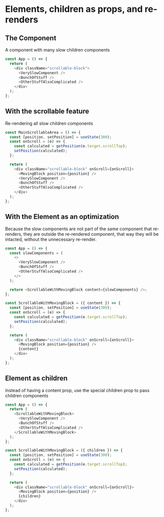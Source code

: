 # Elements, children as props, and re-renders

## The Component

A component with many slow children components

```js
const App = () => {
  return (
    <div className="scrollable-block">
      <VerySlowComponent />
      <BunchOfStuff />
      <OtherStuffAlsoComplicated />
    </div>
  );
};
```

## With the scrollable feature

Re-rendering all slow children components

```js
const MainScrollableArea = () => {
  const [position, setPosition] = useState(300);
  const onScroll = (e) => {
    const calculated = getPosition(e.target.scrollTop);
    setPosition(calculated);
  };

  return (
    <div className="scrollable-block" onScroll={onScroll}>
      <MovingBlock position={position} />
      <VerySlowComponent />
      <BunchOfStuff />
      <OtherStuffAlsoComplicated />
    </div>
  );
};
```

## With the Element as an optimization

Because the slow components are not part of the same component that re-renders, they are outside the re-rendered component, that way they will be intacted, without the unnecessary re-render.

```js
const App = () => {
  const slowComponents = (
    <>
      <VerySlowComponent />
      <BunchOfStuff />
      <OtherStuffAlsoComplicated />
    </>
  );

  return <ScrollableWithMovingBlock content={slowComponents} />;
};
```

```js
const ScrollableWithMovingBlock = ({ content }) => {
  const [position, setPosition] = useState(300);
  const onScroll = (e) => {
    const calculated = getPosition(e.target.scrollTop);
    setPosition(calculated);
  };

  return (
    <div className="scrollable-block" onScroll={onScroll}>
      <MovingBlock position={position} />
      {content}
    </div>
  );
};
```

## Element as children

Instead of having a content prop, use the special children prop to pass children components

```js
const App = () => {
  return (
    <ScrollableWithMovingBlock>
      <VerySlowComponent />
      <BunchOfStuff />
      <OtherStuffAlsoComplicated />
    </ScrollableWithMovingBlock>
  );
};
```

```js
const ScrollableWithMovingBlock = ({ children }) => {
  const [position, setPosition] = useState(300);
  const onScroll = (e) => {
    const calculated = getPosition(e.target.scrollTop);
    setPosition(calculated);
  };

  return (
    <div className="scrollable-block" onScroll={onScroll}>
      <MovingBlock position={position} />
      {children}
    </div>
  );
};
```
